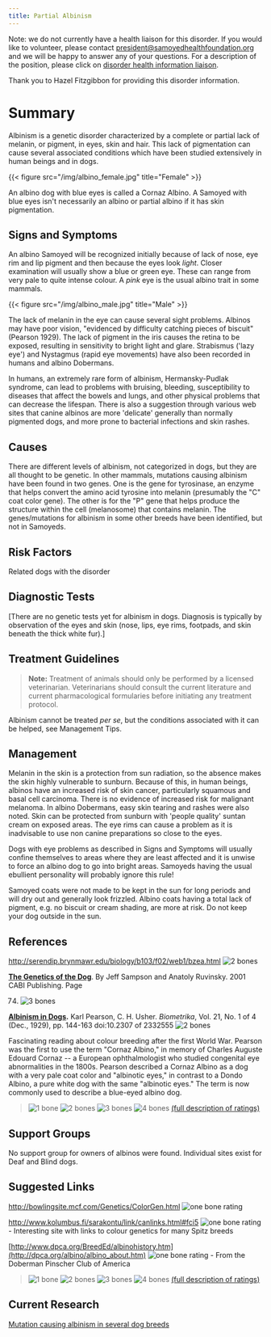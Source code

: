 ```yaml
---
title: Partial Albinism
---
```

Note:  we do not currently have a health liaison for this disorder.  If you would like to volunteer, please contact president@samoyedhealthfoundation.org and we will be happy to answer any of your questions.  For a description of the position, please click on [disorder health information liaison](https://www.samoyedhealthfoundation.org/become-a-health-information-liaison/).

Thank you to Hazel Fitzgibbon for providing this disorder information.

# Summary

Albinism is a genetic disorder characterized by a complete or partial
lack of melanin, or pigment, in eyes, skin and hair.   This lack of
pigmentation can cause several associated conditions which have been
studied extensively in human beings and in dogs.

{{< figure src="/img/albino_female.jpg" title="Female" >}}

An albino dog with blue eyes is called a Cornaz Albino.  A Samoyed with
blue eyes isn't necessarily an albino or partial albino if it has skin
pigmentation.

## Signs and Symptoms

An albino Samoyed will be recognized initially because of lack of nose,
eye rim and lip pigment and then because the eyes look _light_.  Closer
examination will usually show a blue or green eye. These can range from
very pale to quite intense colour. A _pink_ eye is the usual albino
trait in some mammals.

{{< figure src="/img/albino_male.jpg" title="Male" >}}

The lack of melanin in the eye can cause several sight problems. Albinos
may have poor vision, "evidenced by difficulty catching pieces of
biscuit" (Pearson 1929).  The lack of pigment in the iris causes the
retina to be exposed, resulting in sensitivity to bright light and
glare. Strabismus ('lazy eye') and Nystagmus (rapid eye movements) have
also been recorded in humans and albino Dobermans.

In humans, an extremely rare form of albinism, Hermansky-Pudlak
syndrome, can lead to problems with bruising, bleeding, susceptibility
to diseases that affect the bowels and lungs, and other physical
problems that can decrease the lifespan.   There is also a suggestion
through various web sites that canine albinos are more 'delicate'
generally than normally pigmented dogs, and more prone to bacterial
infections and skin rashes.

## Causes

There are different levels of albinism, not categorized in dogs, but
they are all thought to be genetic.  In other mammals, mutations causing
albinism have been found in two genes.   One is the gene for tyrosinase,
an enzyme that helps convert the amino acid tyrosine into melanin
(presumably the "C" coat color gene).  The other is for the "P" gene
that helps produce the structure within the cell (melanosome) that
contains melanin.  The genes/mutations for albinism in some other breeds have
been identified, but not in Samoyeds.

## Risk Factors

Related dogs with the disorder

## Diagnostic Tests

\[There are no genetic tests yet for albinism in dogs.  Diagnosis is
typically by observation of the eyes and skin (nose, lips, eye rims,
footpads, and skin beneath the thick white fur).]

## Treatment Guidelines

> **Note:** Treatment of animals should only be performed by a licensed
> veterinarian. Veterinarians should consult the current literature and
> current pharmacological formularies before initiating any treatment
> protocol.

Albinism cannot be treated _per se_, but the conditions associated with
it can be helped, see Management Tips.

## Management

Melanin in the skin is a protection from sun radiation, so the absence
makes the skin highly vulnerable to sunburn. Because of this, in human
beings, albinos have an increased risk of skin cancer, particularly
squamous and basal cell carcinoma. There is no evidence of increased
risk for malignant melanoma.  In albino Dobermans, easy skin tearing and
rashes were also noted.  Skin can be protected from sunburn with 'people
quality' suntan cream on exposed areas. The eye rims can cause a problem
as it is inadvisable to use non canine preparations so close to the
eyes.

Dogs with eye problems as described in Signs and Symptoms will usually
confine themselves to areas where they are least affected and it is
unwise to force an albino dog to go into bright areas. Samoyeds having
the usual ebullient personality will probably ignore this rule!

Samoyed coats were not made to be kept in the sun for long periods and
will dry out and generally look frizzled. Albino coats having a total
lack of pigment, e.g. no biscuit or cream shading, are more at risk. Do
not keep your dog outside in the sun.

## References

<http://serendip.brynmawr.edu/biology/b103/f02/web1/bzea.html>  ![2
bones](/img/2-bones.gif)

 **[The Genetics of the
Dog](http://books.google.com/books?id=bgZwjdB4xgEC&pg=PA74&dq=cornaz+albino&sig=XOr0NRAblHF-TOUtUzpjrxrTDgI)**.
By Jeff Sampson  and Anatoly Ruvinsky.  2001 CABI Publishing.  Page

74. ![3 bones](/img/3-bones.gif)

**[Albinism in Dogs](https://www.jstor.org/stable/2332555?seq=1#page_scan_tab_contents).**
Karl Pearson, C. H. Usher.  _Biometrika_, Vol. 21, No. 1 of 4 (Dec., 1929), pp. 144-163 doi:10.2307 of 2332555  ![2 bones](/img/2-bones.gif)

Fascinating reading about colour breeding after the first World War.
Pearson was the first to use the term "Cornaz Albino," in memory of
Charles Auguste Edouard Cornaz -- a European ophthalmologist who studied
congenital eye abnormalities in the 1800s.  Pearson described a Cornaz
Albino as a dog with a very pale coat color and "albinotic eyes," in
contrast to a Dondo Albino, a pure white dog with the same "albinotic
eyes."  The term is now commonly used to describe a blue-eyed albino
dog.

> ![1 bone](/img/1-bone.gif)
> ![2 bones](/img/2-bones.gif)
> ![3 bones](/img/3-bones.gif)
> ![4 bones](/img/4-bones.gif)
> [(full description of ratings)](/diseases/ratings-what-do-they-mean)

## Support Groups

No support group for owners of albinos were found.  Individual sites
exist for Deaf and Blind dogs.

## Suggested Links

<http://bowlingsite.mcf.com/Genetics/ColorGen.html>  ![one
bone
rating](/img/1-bone.gif)

<http://www.kolumbus.fi/sarakontu/link/canlinks.html#fci5>
![one bone
rating](/img/1-bone.gif) - Interesting site with links to colour genetics
for many Spitz breeds

[http://www.dpca.org/BreedEd/albinohistory.htm](http://dpca.org/albino/albino_about.htm)  ![one
bone
rating](/img/1-bone.gif) - From the Doberman Pinscher Club of America

> ![1 bone](/img/1-bone.gif)
> ![2 bones](/img/2-bones.gif)
> ![3 bones](/img/3-bones.gif)
> ![4 bones](/img/4-bones.gif)
> [(full description of ratings)](/diseases/ratings-what-do-they-mean)

## Current Research

[Mutation causing albinism in several dog breeds](https://www.samoyedhealthfoundation.org/diseases/albinism-current-research/)
